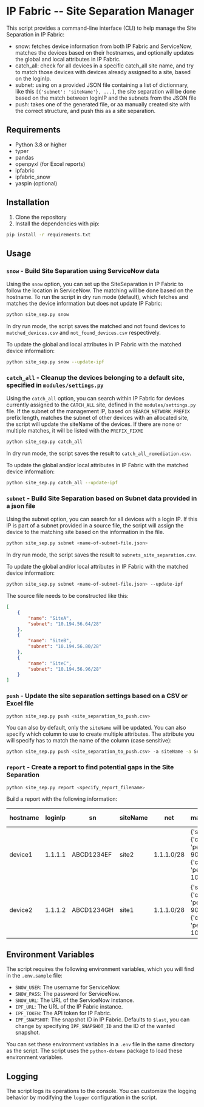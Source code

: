 # IP Fabric -- Site Separation Manager

This script provides a command-line interface (CLI) to help manage the Site Separation in IP Fabric:

- snow: fetches device information from both IP Fabric and ServiceNow, matches the devices based on their hostnames, and optionally updates the global and local attributes in IP Fabric.
- catch_all: check for all devices in a specific catch_all site name, and try to match those devices with devices already assigned to a site, based on the loginIp.
- subnet: using on a provided JSON file containing a list of dictionnary, like this `[{'subnet': 'siteName'}, ...]`, the site separation will be done based on the match between loginIP and the subnets from the JSON file
- push: takes one of the generated file, or aa manually created site with the correct structure, and push this as a site separation.

## Requirements

- Python 3.8 or higher
- typer
- pandas
- openpyxl (for Excel reports)
- ipfabric
- ipfabric_snow
- yaspin (optional)

## Installation

1. Clone the repository
2. Install the dependencies with pip:

```bash
pip install -r requirements.txt
```

## Usage

### `snow` - Build Site Separation using ServiceNow data

Using the `snow` option, you can set up the SiteSeparation in IP Fabric to follow the location in ServiceNow. The matching will be done based on the hostname.
To run the script in dry run mode (default), which fetches and matches the device information but does not update IP Fabric:

```bash
python site_sep.py snow
```

In dry run mode, the script saves the matched and not found devices to `matched_devices.csv` and `not_found_devices.csv` respectively.

To update the global and local attributes in IP Fabric with the matched device information:

```bash
python site_sep.py snow --update-ipf
```

### `catch_all` - Cleanup the devices belonging to a default site, specified in `modules/settings.py`

Using the `catch_all` option, you can search within IP Fabric for devices currently assigned to the `CATCH_ALL` site, defined in the `modules/settings.py` file.
If the subnet of the management IP, based on `SEARCH_NETWORK_PREFIX` prefix length, matches the subnet of other devices with an allocated site, the script will update the siteName of the devices.
If there are none or multiple matches, it will be listed with the `PREFIX_FIXME`

```bash
python site_sep.py catch_all
```

In dry run mode, the script saves the result to `catch_all_remediation.csv`.

To update the global and/or local attributes in IP Fabric with the matched device information:

```bash
python site_sep.py catch_all --update-ipf
```

### `subnet` - Build Site Separation based on Subnet data provided in a json file

Using the subnet option, you can search for all devices with a login IP. If this IP is part of a subnet provided in a source file, the script will assign the device to the matching site based on the information in the file.

```bash
python site_sep.py subnet <name-of-subnet-file.json>
```

In dry run mode, the script saves the result to `subnets_site_separation.csv`.

To update the global and/or local attributes in IP Fabric with the matched device information:

```bash
python site_sep.py subnet <name-of-subnet-file.json> --update-ipf
```

The source file needs to be constructed like this:

```json
[
    {
        "name": "SiteA",
        "subnet": "10.194.56.64/28"
    },
    {
        "name": "SiteB",
        "subnet": "10.194.56.80/28"
    },
    {
        "name": "SiteC",
        "subnet": "10.194.56.96/28"
    }
]
```

### `push` - Update the site separation settings based on a CSV or Excel file

```bash
python site_sep.py push <site_separation_to_push.csv>
```

You can also by default, only the `siteName` will be updated. You can also specify which column to use to create multiple attributes. The attribute you will specify has to match the name of the column (case sensitive):

```bash
python site_sep.py push <site_separation_to_push.csv> -a siteName -a ServiceNowLocation -a Customer -a Building -a Region
```

### `report` - Create a report to find potential gaps in the Site Separation

```bash
python site_sep.py report <specify_report_filename>
```

Build a report with the following information:

| hostname | loginIp | sn         | siteName | net        | matchingSites                                                                      | suggestedFinalSite | suggested eq IPF Site | finalSite |
|----------|---------|------------|----------|------------|------------------------------------------------------------------------------------|--------------------|-----------------------|-----------|
| device1  | 1.1.1.1 | ABCD1234EF | site2    | 1.1.1.0/28 | {'site1': {'count': 9, 'percent': 90.00}, 'site2': {'count': 1, 'percent': 10.00}} | site1              | FALSE                 |           |
| device2  | 1.1.1.2 | ABCD1234GH | site1    | 1.1.1.0/28 | {'site1': {'count': 9, 'percent': 90.00}, 'site2': {'count': 1, 'percent': 10.00}} | site1              | TRUE                  |           |

## Environment Variables

The script requires the following environment variables, which you will find in the `.env.sample` file:

- `SNOW_USER`: The username for ServiceNow.
- `SNOW_PASS`: The password for ServiceNow.
- `SNOW_URL`: The URL of the ServiceNow instance.
- `IPF_URL`: The URL of the IP Fabric instance.
- `IPF_TOKEN`: The API token for IP Fabric.
- `IPF_SNAPSHOT`: The snapshot ID in IP Fabric. Defaults to `$last`, you can change by specifying `IPF_SNAPSHOT_ID` and the ID of the wanted snapshot.

You can set these environment variables in a `.env` file in the same directory as the script. The script uses the `python-dotenv` package to load these environment variables.

## Logging

The script logs its operations to the console. You can customize the logging behavior by modifying the `logger` configuration in the script.
